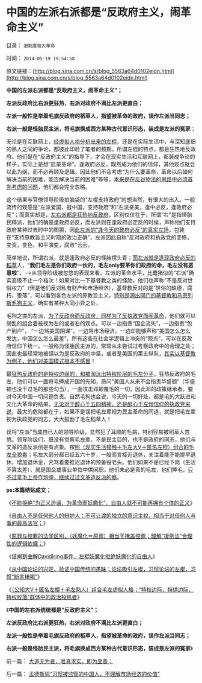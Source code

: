 # 中国的左派右派都是“反政府主义，闹革命主义”

目录： `旧制度和大革命` 

时间： `2014-05-19 19:54:58` 

原文链接：[http://blog.sina.com.cn/s/blog_5563a64d0102eidn.html](http://blog.sina.com.cn/s/blog_5563a64d0102eidn.html)

**中国的左派右派都是“反政府主义，闹革命主义”；**

**左派反政府比右派更狂热，右派对政府不满比左派更直白；**

**左派一般性是举着毛旗反政府的稻草人，指望被革命的政府，误作左派当同志；**

**右派一般是怪胎民主派，将毛旗换成西方某种古代意识形态，装成是左派的冤家**；

无论是在互联网上，[经虚拟人格分析出来的左棍](../../../2014/5/7/民粹的主义就是反民主，如何令中国民主就能前进一大步；.md)，还是在实际生活中，与深知底细的熟人之间的争论，都彼此印验了笔者的预期。所谓左棍的特点，都是狂热地反政府。他们是在“反政府主义”的指导下，才会在现实生活和互联网上，都装成争论的样子，实际上是想“启蒙革命“。逢政府必反，既然成为他们的信仰，其他观点就会以此为纲，而不必再顾及逻辑。因此他们不会考虑“为什么要革命，革命以后如何解决当前的困难，能否解决当前的困难”等等，[本来是在反谷物法的思路中必须首先考虑的问题](../../../2014/4/16/政改不是经济改革的必要条件，而且有害的概率非常高！.md)，他们都会完全忽略。

这个结果与官僚领导阶级拍脑袋的“左棍支持政府”的想当然，有很大的出入。一般流传的观感是“左派爱国，挺中国，支持政府”和“右派亲美，逢中必反，逢政府必反”；而真实却是，[左右派都是狂热地反政府](../../../2014/3/20/乌有之乡的左棍及其同情者，现身说法“多数人暴政”.md)，区别仅仅在于，所谓“右”是指怪胎民粹派，他们的确是逢政府必反，而左派则在逢政府必定反的时侯，声称他们支持政府某种过去时中的图腾，因[此左派的“逢今天的政府必反”的真实立场](../../../2013/9/7/为什么薄熙来复辟文革会死得更快？.md)，包装在“支持原教旨主义时期的政治正确”，左派因此自称“反对政府和执政党的变修，变资，变色，和平演变，腐败”云云。

简单地说，所谓右派，就是逢政府必反的怪胎楞头青；[而左派就是逢现政府必反的稻草](../../../2013/1/25/友善的稻草人意图强奸的恶意；.md)人，“**我们毛左是你们政府一伙的，毛左only要革你们政府的命，毛左没有恶意啦**”，——>从领导阶级被忽悠的表现来看，左派的革命水平，比蠢猪似的“右派”确实高级不止一个档次！如果对比一下基督教之类的怪胎，他们也声称“不是反对世俗权力”（但是他们反对私有财产和市场经济），基督教反对的是“世俗的缺德，腐朽，堕落”，可以看到各色左派的原教旨主义，[特别是源出同门的基督教和马恩列斯毛狗主义](../../../2013/1/10/成功围剿资本主义后的政权，必然是极权.md)，确实有某种大同小异之处，

毛狗之类的左派，[为了反政府而反政府，同样为了反执政党而闹革命](../../../2014/4/25/毛左只是公知和民粹公识中的激进者.md)，他们就可以胡乱的组合着被视为左的或者右的观点。可以一边指责“国企流失”，一边指责“包产到户”，
“一边骂美国阴谋”，一边骂市场经济，一边却能够声称“美国怎么怎么发达，中国怎么怎么最差”。所有这些在社会学逻辑上冲突的“观点”，可以在反政府信仰下统一。一般称为怪胎民主派的，常常从未尝试过考察政府中的合理之处；因此也最经常地被误以为是反政府的中坚，或者是美国的第五纵队，[其实以基督教为例子，他们对美国模式根本不感冒](../../../2014/4/13/三角演义与传统左右派之间的转化，人权成为金标准.md)！

最[狂热反政府的是特权边缘的，和被淘汰出特权阶层的毛左分子](../../../2013/6/1/革命血酬“炮打庆功楼”.md)。狂热反政府的毛左，他们可以一面将毛捧成开国的先知，质问“美国人从来不会指责华盛顿”（华盛顿也没干过毛的那些勾当），一面攻击邓颠覆毛的一切，因此邓的政策继承者，要对今天中国一切问题负责。自然毛狗也会说，今天的一切好处，都是毛的大跃进和文化大革命的结果。[无论对于醉心于五四精神，还是醉心于左倾信仰的执政党来说](../../../2013/11/13/宇宙真理强势崛起一年多，地狱法则的英明投机！.md)，最大的危险都在于，如果不是误把毛左辈视为民主革命的同道，就是把毛左辈视为执政党的同志，大大鼓励了毛左稻草人！

误将“左派”当成自已人的领导阶级，显然犯了耳顺的毛病，特别容易被稻草人忽悠。领导阶级们，既没有觉察毛左辈，不是民主目的，也不是政府的同志，他们与文革的造反派倒是有点象。按[照（现实生活接触＋毛左大V＋匿名左棍）组合的毛左全貌看](../../../2014/5/18/三位自费的公知大V，补充毛左虚拟人格的缺失；.md)；毛左大部分都已经五六十岁，一般而言接近退休，关注着能不能提早退休，增加退休金，咒骂着要推迟退休的预备役老头。他们如果不是已经下岗（生活不算太差），就是国企或事业单位中供闲职。他们未必是真的毛左，他们捧毛，[只不过拿毛上帝作炮弹，继续过过文革造反派的瘾](../../../2012/3/15/愤老制造旧社会的黑社会逻辑.md)。

**ps:本篇结贴成文**；

《[不能拒绝“为正义造谣，为革命而妖魔化”，自由人就不可能再拥有个体的正义](../../../2014/5/10/实事求是的自由人，必定会被标准答案围剿和妖魔化.md)》

《[自由人不是任何他人的辩护人；不可让渡的独立的意识主权，相当于对任何人与事的最高法官；](../../../2014/5/11/自由人如果不能拒绝妖魔化，自已就将随之被妖魔化.md)》

《[原罪与控罪的法学区别，（妖魔化＝原罪）相当于掩盖控罪；理解“援例法”合理性的逻辑依据；](../../../2014/5/12/原罪与控罪的法学区别,（妖魔化＝原罪）相当于掩盖控罪.md)》

《[借阉割曲解DavidIring事件，左棍妖魔化拒绝妖魔化的自由人](../../../2014/5/13/借阉割曲解DavidIring细节，纳粹左棍妖魔化实事求是的自由人.md)》

《[从中国论坛的兴旺，验证中国传统的愚昧；论坛吸引左棍，习惯论坛的左棍，习惯“断言棒喝”](../../../2014/5/17/从中国论坛兴旺特点，观察中国传统的愚昧；.md)》

《[（公知大V＋匿名左棍＋毛左熟人）组合毛左虚拟人格；“特权边际，特供边际，特权败落”群体中的政治投机者](../../../2014/5/18/三位自费的公知大V，补充毛左虚拟人格的缺失；.md)》

《**中国的左右派统统都是“反政府主义”；**

**左派反政府比右派更狂热，右派对政府不满比左派更直白；**

**左派一般性是举着毛旗反政府的稻草人，指望被革命的政府，误作左派当同志；**

**右派一般是怪胎民主派，将毛旗换成西方某种古代意识形态，装成是左派的冤家**》

前一篇： [大道无为者，唯真求实，即为至善；](../../../2014/5/21/大道无为者，唯真求实，即为至善；.md)

后一篇： [孟德斯鸠“习惯被监管的中国人，不理解市场经济的价值”](../../../2014/5/19/孟德斯鸠“习惯被监管的中国人，不理解市场经济的价值”.md)


